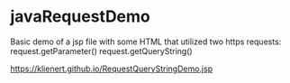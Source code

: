 # javaRequestDemo

Basic demo of a jsp file with some HTML that utilized two https requests: 
request.getParameter()
request.getQueryString()

https://klienert.github.io/RequestQueryStringDemo.jsp

